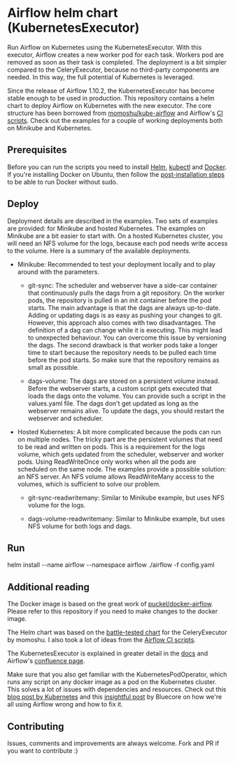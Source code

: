 # Airflow helm chart (KubernetesExecutor)

Run Airflow on Kubernetes using the KubernetesExecutor. 
With this executor, Airflow creates a new worker pod for each task. 
Workers pod are removed as soon as their task is completed. 
The deployment is a bit simpler compared to the CeleryExecutor, because no third-party components are needed.
In this way, the full potential of Kubernetes is leveraged.

Since the release of Airflow 1.10.2, the KubernetesExecutor has become stable enough to be used in production. 
This repository contains a helm chart to deploy Airflow on Kubernetes with the new executor. 
The core structure has been borrowed from [momoshu/kube-airflow](https://github.com/mumoshu/kube-airflow) and
Airflow's [CI scripts](https://github.com/apache/airflow/tree/master/scripts/ci/kubernetes).
Check out the examples for a couple of working deployments both on Minikube and Kubernetes.


## Prerequisites

Before you can run the scripts you need to install 
[Helm](https://docs.helm.sh/using_helm/#installing-helm), 
[kubectl](https://kubernetes.io/docs/tasks/tools/install-kubectl/) and 
[Docker](https://docs.docker.com/install/). 
If you're installing Docker on Ubuntu, then follow the 
[post-installation steps](https://docs.docker.com/install/linux/linux-postinstall/)
to be able to run Docker without sudo.


## Deploy

Deployment details are described in the examples. 
Two sets of examples are provided: for Minikube and hosted Kubernetes.
The examples on Minikube are a bit easier to start with.
On a hosted Kubernetes cluster, you will need an NFS volume for the logs, because
each pod needs write access to the volume. 
Here is a summary of the available deployments.

* Minikube: Recommended to test your deployment locally and to play around with the parameters.

  * git-sync: The scheduler and webserver have a side-car container that continuously pulls the dags from a git repository.
  On the worker pods, the repository is pulled in an init container before the pod starts.
  The main advantage is that the dags are always up-to-date. 
  Adding or updating dags is as easy as pushing your changes to git. 
  However, this approach also comes with two disadvantages. 
  The definition of a dag can change while it is executing. 
  This might lead to unexpected behaviour. 
  You can overcome this issue by versioning the dags. 
  The second drawback is that worker pods take a longer time to start because the repository needs to be pulled
  each time before the pod starts. So make sure that the repository remains as small as possible.
  
  * dags-volume: The dags are stored on a persistent volume instead. 
  Before the webserver starts, a custom script gets executed that loads the dags onto the volume.
  You can provide such a script in the values.yaml file. 
  The dags don't get updated as long as the webserver remains alive. 
  To update the dags, you should restart the webserver and scheduler.
  
* Hosted Kubernetes: A bit more complicated because the pods can run on multiple nodes.
The tricky part are the persistent volumes that need to be read and written on pods.
This is a requirement for the logs volume, which gets updated from the scheduler, webserver and worker pods.
Using ReadWriteOnce only works when all the pods are scheduled on the same node.
The examples provide a possible solution: an NFS server.
An NFS volume allows ReadWriteMany access to the volumes, which is sufficient to solve our problem.

  * git-sync-readwritemany: Similar to Minikube example, but uses NFS volume for the logs.
  
  * dags-volume-readwritemany: Similar to Minikube example, but uses NFS volume for both logs and dags.
  

## Run
helm install --name airflow --namespace airflow ./airflow -f config.yaml

## Additional reading

The Docker image is based on the great work of [puckel/docker-airflow](https://github.com/puckel/docker-airflow).
Please refer to this repository if you need to make changes to the docker image. 

The Helm chart was based on the [battle-tested chart](https://github.com/mumoshu/kube-airflow) for the CeleryExecutor by momoshu.
I also took a lot of ideas from the [Airflow CI scripts](https://github.com/apache/airflow/tree/master/scripts/ci/kubernetes/kube).

The KubernetesExecutor is explained in greater detail in the [docs](https://airflow.apache.org/kubernetes.html?highlight=kubernetes%20executor)
and Airflow's [confluence page](https://cwiki.apache.org/confluence/pages/viewpage.action?pageId=71013666).

Make sure that you also get familiar with the KubernetesPodOperator, which runs any script on any docker image
as a pod on the Kubernetes cluster. This solves a lot of issues with dependencies and resources.
Check out this [blog post by Kubernetes](https://kubernetes.io/blog/2018/06/28/airflow-on-kubernetes-part-1-a-different-kind-of-operator/)
and this [insightful post](https://medium.com/bluecore-engineering/were-all-using-airflow-wrong-and-how-to-fix-it-a56f14cb0753) by Bluecore
on how we're all using Airflow wrong and how to fix it.


## Contributing

Issues, comments and improvements are always welcome. Fork and PR if you want to contribute :)
